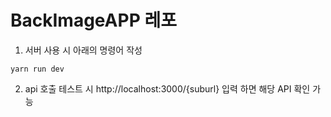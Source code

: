 # BackImageAPP 레포

1. 서버 사용 시 아래의 명령어 작성
``` 
yarn run dev
``` 

2. api 호출 테스트 시 http://localhost:3000/{suburl} 입력 하면 해당 API 확인 가능